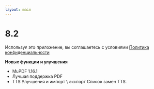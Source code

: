 ```yaml
---
layout: main
---
```


# 8.2

Используя это приложение, вы соглашаетесь с условиями [Политика конфиденциальности](/wiki/PrivacyPolicy/ru)

**Новые функции и улучшения**

* MuPDF 1.16.1
* Лучшая поддержка PDF
* TTS Улучшения и импорт \ экспорт Список замен TTS.



